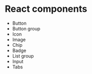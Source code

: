 # React components

- Button
- Button group
- Icon
- Image
- Chip
- Badge
- List group
- Input
- Tabs
